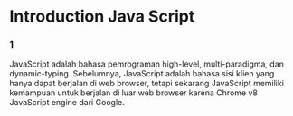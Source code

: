 # Introduction Java Script 
### 1
JavaScript adalah bahasa pemrograman high-level, multi-paradigma, dan dynamic-typing. 
Sebelumnya, JavaScript adalah bahasa sisi klien yang hanya dapat berjalan di web browser, tetapi sekarang JavaScript memiliki kemampuan untuk berjalan di luar web browser karena Chrome v8 JavaScript engine dari Google.

